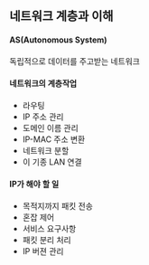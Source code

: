 ## 네트워크 계층과 이해
#### AS(Autonomous System)
독립적으로 데이터를 주고받는 네트워크

#### 네트워크의 계층작업
- 라우팅
- IP 주소 관리
- 도메인 이름 관리
- IP-MAC 주소 변환
- 네트워크 분할
- 이 기종 LAN 연결

#### IP가 해야 할 일
- 목적지까지 패킷 전송
- 혼잡 제어
- 서비스 요구사항
- 패킷 분리 처리
- IP 버젼 관리

